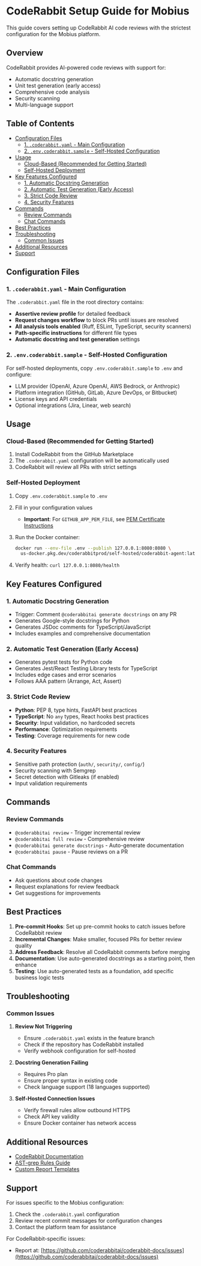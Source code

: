 # CodeRabbit Setup Guide for Mobius

This guide covers setting up CodeRabbit AI code reviews with the strictest
configuration for the Mobius platform.

## Overview

CodeRabbit provides AI-powered code reviews with support for:

- Automatic docstring generation
- Unit test generation (early access)
- Comprehensive code analysis
- Security scanning
- Multi-language support

## Table of Contents

- [Configuration Files](#configuration-files)
  - [1. `.coderabbit.yaml` - Main Configuration](#1-coderabbitayaml---main-configuration)
  - [2. `.env.coderabbit.sample` - Self-Hosted Configuration](#2-envcodeabbitsample---self-hosted-configuration)
- [Usage](#usage)
  - [Cloud-Based (Recommended for Getting Started)](#cloud-based-recommended-for-getting-started)
  - [Self-Hosted Deployment](#self-hosted-deployment)
- [Key Features Configured](#key-features-configured)
  - [1. Automatic Docstring Generation](#1-automatic-docstring-generation)
  - [2. Automatic Test Generation (Early Access)](#2-automatic-test-generation-early-access)
  - [3. Strict Code Review](#3-strict-code-review)
  - [4. Security Features](#4-security-features)
- [Commands](#commands)
  - [Review Commands](#review-commands)
  - [Chat Commands](#chat-commands)
- [Best Practices](#best-practices)
- [Troubleshooting](#troubleshooting)
  - [Common Issues](#common-issues)
- [Additional Resources](#additional-resources)
- [Support](#support)

## Configuration Files

### 1. `.coderabbit.yaml` - Main Configuration

The `.coderabbit.yaml` file in the root directory contains:

- **Assertive review profile** for detailed feedback
- **Request changes workflow** to block PRs until issues are resolved
- **All analysis tools enabled** (Ruff, ESLint, TypeScript, security scanners)
- **Path-specific instructions** for different file types
- **Automatic docstring and test generation** settings

### 2. `.env.coderabbit.sample` - Self-Hosted Configuration

For self-hosted deployments, copy `.env.coderabbit.sample` to `.env` and
configure:

- LLM provider (OpenAI, Azure OpenAI, AWS Bedrock, or Anthropic)
- Platform integration (GitHub, GitLab, Azure DevOps, or Bitbucket)
- License keys and API credentials
- Optional integrations (Jira, Linear, web search)

## Usage

### Cloud-Based (Recommended for Getting Started)

1. Install CodeRabbit from the GitHub Marketplace
2. The `.coderabbit.yaml` configuration will be automatically used
3. CodeRabbit will review all PRs with strict settings

### Self-Hosted Deployment

1. Copy `.env.coderabbit.sample` to `.env`
2. Fill in your configuration values
   - **Important**: For `GITHUB_APP_PEM_FILE`, see [PEM Certificate Instructions](./CODERABBIT_PEM_INSTRUCTIONS.md)
3. Run the Docker container:

   ```bash
   docker run --env-file .env --publish 127.0.0.1:8080:8080 \
     us-docker.pkg.dev/coderabbitprod/self-hosted/coderabbit-agent:latest
   ```

4. Verify health: `curl 127.0.0.1:8080/health`

## Key Features Configured

### 1. Automatic Docstring Generation

- Trigger: Comment `@coderabbitai generate docstrings` on any PR
- Generates Google-style docstrings for Python
- Generates JSDoc comments for TypeScript/JavaScript
- Includes examples and comprehensive documentation

### 2. Automatic Test Generation (Early Access)

- Generates pytest tests for Python code
- Generates Jest/React Testing Library tests for TypeScript
- Includes edge cases and error scenarios
- Follows AAA pattern (Arrange, Act, Assert)

### 3. Strict Code Review

- **Python**: PEP 8, type hints, FastAPI best practices
- **TypeScript**: No `any` types, React hooks best practices
- **Security**: Input validation, no hardcoded secrets
- **Performance**: Optimization requirements
- **Testing**: Coverage requirements for new code

### 4. Security Features

- Sensitive path protection (`auth/`, `security/`, `config/`)
- Security scanning with Semgrep
- Secret detection with Gitleaks (if enabled)
- Input validation requirements

## Commands

### Review Commands

- `@coderabbitai review` - Trigger incremental review
- `@coderabbitai full review` - Comprehensive review
- `@coderabbitai generate docstrings` - Auto-generate documentation
- `@coderabbitai pause` - Pause reviews on a PR

### Chat Commands

- Ask questions about code changes
- Request explanations for review feedback
- Get suggestions for improvements

## Best Practices

1. **Pre-commit Hooks**: Set up pre-commit hooks to catch issues before
   CodeRabbit review
2. **Incremental Changes**: Make smaller, focused PRs for better review quality
3. **Address Feedback**: Resolve all CodeRabbit comments before merging
4. **Documentation**: Use auto-generated docstrings as a starting point, then
   enhance
5. **Testing**: Use auto-generated tests as a foundation, add specific business
   logic tests

## Troubleshooting

### Common Issues

1. **Review Not Triggering**
   - Ensure `.coderabbit.yaml` exists in the feature branch
   - Check if the repository has CodeRabbit installed
   - Verify webhook configuration for self-hosted

2. **Docstring Generation Failing**
   - Requires Pro plan
   - Ensure proper syntax in existing code
   - Check language support (18 languages supported)

3. **Self-Hosted Connection Issues**
   - Verify firewall rules allow outbound HTTPS
   - Check API key validity
   - Ensure Docker container has network access

## Additional Resources

- [CodeRabbit Documentation](https://docs.coderabbit.ai/)
- [AST-grep Rules Guide](https://docs.coderabbit.ai/guides/review-instructions)
- [Custom Report Templates](https://docs.coderabbit.ai/guides/custom-reports)

## Support

For issues specific to the Mobius configuration:

1. Check the `.coderabbit.yaml` configuration
2. Review recent commit messages for configuration changes
3. Contact the platform team for assistance

For CodeRabbit-specific issues:

- Report at: [https://github.com/coderabbitai/coderabbit-docs/issues](https://github.com/coderabbitai/coderabbit-docs/issues)
